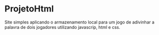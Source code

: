 # ProjetoHtml
Site simples aplicando o armazenamento local para um jogo de adivinhar a palavra de dois jogadores utilizando javascrip, html e css.
